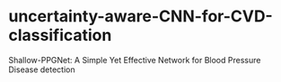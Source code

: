 # uncertainty-aware-CNN-for-CVD-classification
Shallow-PPGNet: A Simple Yet Effective Network for Blood Pressure Disease detection
